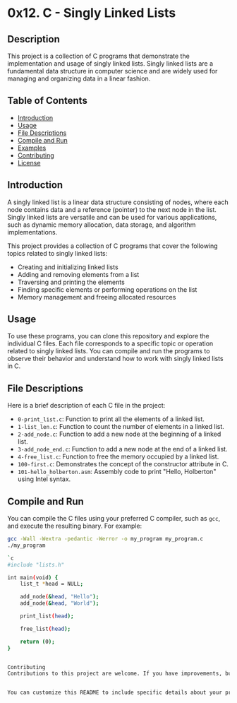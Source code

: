 # 0x12. C - Singly Linked Lists

## Description
This project is a collection of C programs that demonstrate the implementation and usage of singly linked lists. Singly linked lists are a fundamental data structure in computer science and are widely used for managing and organizing data in a linear fashion.

## Table of Contents
- [Introduction](#introduction)
- [Usage](#usage)
- [File Descriptions](#file-descriptions)
- [Compile and Run](#compile-and-run)
- [Examples](#examples)
- [Contributing](#contributing)
- [License](#license)

## Introduction
A singly linked list is a linear data structure consisting of nodes, where each node contains data and a reference (pointer) to the next node in the list. Singly linked lists are versatile and can be used for various applications, such as dynamic memory allocation, data storage, and algorithm implementations.

This project provides a collection of C programs that cover the following topics related to singly linked lists:
- Creating and initializing linked lists
- Adding and removing elements from a list
- Traversing and printing the elements
- Finding specific elements or performing operations on the list
- Memory management and freeing allocated resources

## Usage
To use these programs, you can clone this repository and explore the individual C files. Each file corresponds to a specific topic or operation related to singly linked lists. You can compile and run the programs to observe their behavior and understand how to work with singly linked lists in C.

## File Descriptions
Here is a brief description of each C file in the project:

- `0-print_list.c`: Function to print all the elements of a linked list.
- `1-list_len.c`: Function to count the number of elements in a linked list.
- `2-add_node.c`: Function to add a new node at the beginning of a linked list.
- `3-add_node_end.c`: Function to add a new node at the end of a linked list.
- `4-free_list.c`: Function to free the memory occupied by a linked list.
- `100-first.c`: Demonstrates the concept of the constructor attribute in C.
- `101-hello_holberton.asm`: Assembly code to print "Hello, Holberton" using Intel syntax.

## Compile and Run
You can compile the C files using your preferred C compiler, such as `gcc`, and execute the resulting binary. For example:

```bash
gcc -Wall -Wextra -pedantic -Werror -o my_program my_program.c
./my_program

`c
#include "lists.h"

int main(void) {
    list_t *head = NULL;

    add_node(&head, "Hello");
    add_node(&head, "World");

    print_list(head);

    free_list(head);

    return (0);
}


Contributing
Contributions to this project are welcome. If you have improvements, bug fixes, or new features to add, please create a pull request. For major changes, please open an issue first to discuss the changes.


You can customize this README to include specific details about your project, provide examples of usage, and explain any additional functionality or features related to your singly linked list project.

